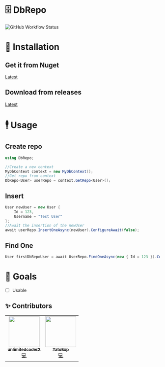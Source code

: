 # 🗄️ DbRepo
![GitHub Workflow Status](https://img.shields.io/github/workflow/status/EpicTestingTempOrganizationForStuff/dbrepo/.NET%20Core?style=for-the-badge)
# 👷 Installation
## Get it from Nuget
[Latest](https://nuget.org)
## Download from releases
[Latest](https://github.com/unlimitedcoder2/dbrepo/releases)

# 🕴️ Usage
## Create repo
```cs
using DbRepo;

//Create a new context
MyDbContext context = new MyDbContext();
//Get repo from context
DbRepo<User> userRepo = context.GetRepo<User>();
```

## Insert
```cs
User newUser = new User {
    Id = 123,
    Username = "Test User"
};
//Await the insertion of the newUser
await userRepo.InsertOneAsync(newUser).ConfigureAwait(false);
```

## Find One
```cs
User firstDbRepoUser = await UserRepo.FindOneAsync(new { Id = 123 }).ConfigureAwait(false);
```

# 🥅 Goals
* [ ] Usable

## ✨ Contributors

<table>
  <tr>
    <td align="center"><a href="https://ahowe.dev/"><img src="https://avatars2.githubusercontent.com/u/16884313?v=4" width="100px;" alt=""/><br /><sub><b>unlimitedcoder2</b></sub></a><br /><a href="https://github.com/unlimitedcoder2/dbrepo/commits?author=unlimitedcoder2" title="Code">💻</a></td>
    <td align="center"><a href="https://mwareing.xyz/"><img src="https://avatars1.githubusercontent.com/u/29664925?s=460&v=4" width="100px;" alt=""/><br /><sub><b>TatoExp</b></sub></a><br /><a href="https://github.com/unlimitedcoder2/dbrepo/commits?author=TatoExp" title="Code">💻</a></td>
  </tr>
</table>
